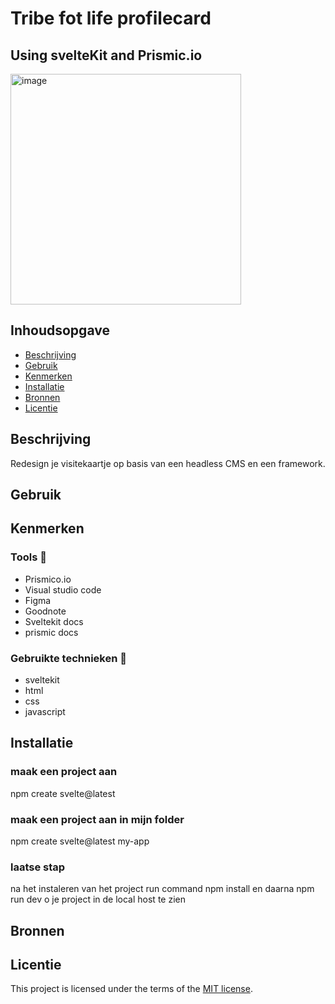 # Tribe fot life profilecard
## Using svelteKit and Prismic.io

<!-- Geef je project een titel en schrijf in één zin wat het is -->
<img width="369" alt="image" src="https://github.com/zombie0youssra/your-tribe-for-life-profile-card/assets/112857270/b713e61c-73d1-4272-bf5c-72df12d0ad1d">

## Inhoudsopgave

  * [Beschrijving](#beschrijving)
  * [Gebruik](#gebruik)
  * [Kenmerken](#kenmerken)
  * [Installatie](#installatie)
  * [Bronnen](#bronnen)
  * [Licentie](#licentie)

## Beschrijving
<!-- Bij Beschrijving staat kort beschreven wat voor project het is en wat je hebt gemaakt -->
<!-- Voeg een mooie poster visual toe 📸 -->
Redesign je visitekaartje op basis van een headless CMS en een framework.


<!-- Voeg een link toe naar Github Pages 🌐-->

## Gebruik


## Kenmerken
<!-- Bij Kenmerken staat welke technieken zijn gebruikt en hoe. Wat is de HTML structuur? Wat zijn de belangrijkste dingen in CSS? Wat is er met JS gedaan en hoe? Misschien heb je iets met NodeJS gedaan, of heb je een framwork of library gebruikt? -->
### Tools 🍔
- Prismico.io
- Visual studio code
- Figma
- Goodnote
- Sveltekit docs
- prismic docs


### Gebruikte technieken 🍟
- sveltekit
- html
- css
- javascript


## Installatie
<!-- Bij Instalatie staat hoe een andere developer aan jouw repo kan werken -->

### maak een project aan
npm create svelte@latest

### maak een project aan in mijn folder
npm create svelte@latest my-app

### laatse stap
na het instaleren van het project 
run command npm install en daarna npm run dev o  je project in de local host te zien

## Bronnen

## Licentie

This project is licensed under the terms of the [MIT license](./LICENSE).
